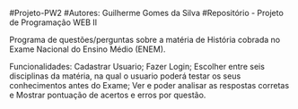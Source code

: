 #Projeto-PW2
#Autores: Guilherme Gomes da Silva
#Repositório - Projeto de Programação WEB II

Programa de questões/perguntas sobre a matéria de História cobrada no Exame Nacional do Ensino Médio (ENEM).

Funcionalidades: 
Cadastrar Usuario;
Fazer Login;
Escolher entre seis disciplinas da matéria, na qual o usuario poderá testar os seus conhecimentos antes do Exame; 
Ver e poder analisar as respostas corretas e
Mostrar pontuação de acertos e erros por questão.
